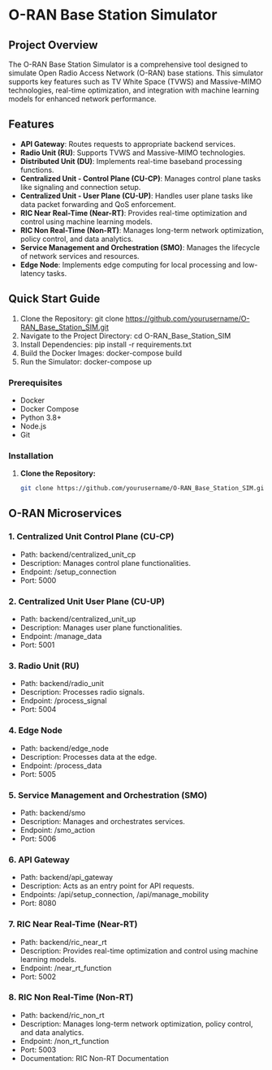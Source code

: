 # O-RAN Base Station Simulator

## Project Overview
The O-RAN Base Station Simulator is a comprehensive tool designed to simulate Open Radio Access Network (O-RAN) base stations. This simulator supports key features such as TV White Space (TVWS) and Massive-MIMO technologies, real-time optimization, and integration with machine learning models for enhanced network performance.

## Features
- **API Gateway**: Routes requests to appropriate backend services.
- **Radio Unit (RU)**: Supports TVWS and Massive-MIMO technologies.
- **Distributed Unit (DU)**: Implements real-time baseband processing functions.
- **Centralized Unit - Control Plane (CU-CP)**: Manages control plane tasks like signaling and connection setup.
- **Centralized Unit - User Plane (CU-UP)**: Handles user plane tasks like data packet forwarding and QoS enforcement.
- **RIC Near Real-Time (Near-RT)**: Provides real-time optimization and control using machine learning models.
- **RIC Non Real-Time (Non-RT)**: Manages long-term network optimization, policy control, and data analytics.
- **Service Management and Orchestration (SMO)**: Manages the lifecycle of network services and resources.
- **Edge Node**: Implements edge computing for local processing and low-latency tasks.

## Quick Start Guide
1. Clone the Repository:
   git clone https://github.com/yourusername/O-RAN_Base_Station_SIM.git
2. Navigate to the Project Directory:
   cd O-RAN_Base_Station_SIM
3. Install Dependencies:
   pip install -r requirements.txt
4. Build the Docker Images:
   docker-compose build
5. Run the Simulator:
   docker-compose up

### Prerequisites
- Docker
- Docker Compose
- Python 3.8+
- Node.js
- Git

### Installation

1. **Clone the Repository:**
   ```bash
   git clone https://github.com/yourusername/O-RAN_Base_Station_SIM.git

## O-RAN Microservices
### 1. Centralized Unit Control Plane (CU-CP)
- Path: backend/centralized_unit_cp
- Description: Manages control plane functionalities.
- Endpoint: /setup_connection
- Port: 5000
### 2. Centralized Unit User Plane (CU-UP)
- Path: backend/centralized_unit_up
- Description: Manages user plane functionalities.
- Endpoint: /manage_data
- Port: 5001
### 3. Radio Unit (RU)
- Path: backend/radio_unit
- Description: Processes radio signals.
- Endpoint: /process_signal
- Port: 5004
### 4. Edge Node
- Path: backend/edge_node
- Description: Processes data at the edge.
- Endpoint: /process_data
- Port: 5005
### 5. Service Management and Orchestration (SMO)
- Path: backend/smo
- Description: Manages and orchestrates services.
- Endpoint: /smo_action
- Port: 5006
### 6. API Gateway
- Path: backend/api_gateway
- Description: Acts as an entry point for API requests.
- Endpoints: /api/setup_connection, /api/manage_mobility
- Port: 8080
### 7. RIC Near Real-Time (Near-RT)
- Path: backend/ric_near_rt
- Description: Provides real-time optimization and control using machine learning models.
- Endpoint: /near_rt_function
- Port: 5002
### 8. RIC Non Real-Time (Non-RT)
- Path: backend/ric_non_rt
- Description: Manages long-term network optimization, policy control, and data analytics.
- Endpoint: /non_rt_function
- Port: 5003
- Documentation: RIC Non-RT Documentation
